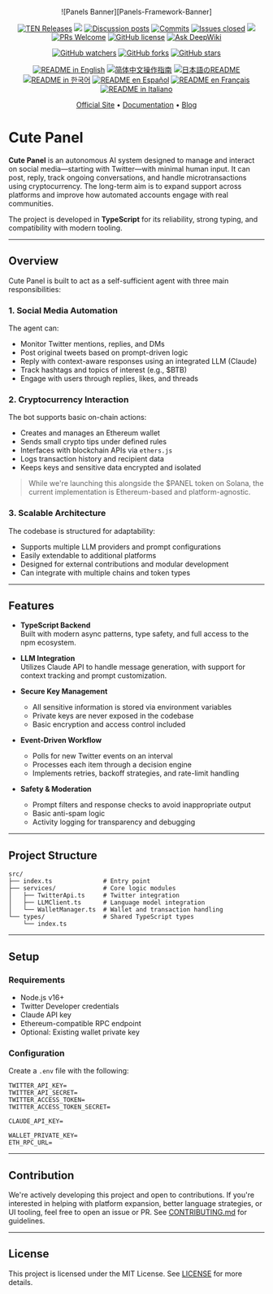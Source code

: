 <div align="center"> <a name="readme-top"></a>

![Panels Banner][Panels-Framework-Banner]

[![TEN Releases]( https://img.shields.io/github/v/release/ten-framework/ten-framework?color=369eff&labelColor=gray&logo=github&style=flat-square )](https://github.com/TEN-framework/ten-framework/releases)
[![](https://img.shields.io/github/release-date/ten-framework/ten-framework?labelColor=gray&style=flat-square)](https://github.com/TEN-framework/ten-framework/releases)
[![Discussion posts](https://img.shields.io/github/discussions/TEN-framework/ten_framework?labelColor=gray&color=%20%23f79009)](https://github.com/TEN-framework/ten-framework/discussions/)
[![Commits](https://img.shields.io/github/commit-activity/m/TEN-framework/ten_framework?labelColor=gray&color=pink)](https://github.com/TEN-framework/ten-framework/graphs/commit-activity)
[![Issues closed](https://img.shields.io/github/issues-search?query=repo%3ATEN-framework%2Ften-framework%20is%3Aclosed&label=issues%20closed&labelColor=gray&color=green)](https://github.com/TEN-framework/ten-framework/issues)
[![](https://img.shields.io/github/contributors/ten-framework/ten-framework?color=c4f042&labelColor=gray&style=flat-square)](https://github.com/TEN-framework/ten-framework/graphs/contributors)
[![PRs Welcome](https://img.shields.io/badge/PRs-welcome!-brightgreen.svg?style=flat-square)](https://github.com/TEN-framework/ten-framework/pulls)
[![GitHub license](https://img.shields.io/badge/License-Apache_2.0_with_certain_conditions-blue.svg?labelColor=%20%23155EEF&color=%20%23528bff)](https://github.com/TEN-framework/ten_framework/blob/main/LICENSE)
[![Ask DeepWiki](https://deepwiki.com/badge.svg)](https://deepwiki.com/TEN-framework/TEN-framework)

[![GitHub watchers](https://img.shields.io/github/watchers/TEN-framework/ten_framework?style=social&label=Watch)](https://GitHub.com/TEN-framework/ten_framework/watchers/?WT.mc_id=academic-105485-koreyst)
[![GitHub forks](https://img.shields.io/github/forks/TEN-framework/ten_framework?style=social&label=Fork)](https://GitHub.com/TEN-framework/ten_framework/network/?WT.mc_id=academic-105485-koreyst)
[![GitHub stars](https://img.shields.io/github/stars/TEN-framework/ten_framework?style=social&label=Star)](https://GitHub.com/TEN-framework/ten_framework/stargazers/?WT.mc_id=academic-105485-koreyst)

<a href="https://github.com/TEN-framework/ten-framework/blob/main/README.md"><img alt="README in English" src="https://img.shields.io/badge/English-lightgrey"></a>
<a href="https://github.com/TEN-framework/ten-framework/blob/main/docs/README-CN.md"><img alt="简体中文操作指南" src="https://img.shields.io/badge/简体中文-lightgrey"></a>
<a href="https://github.com/TEN-framework/ten-framework/blob/main/docs/README-JP.md"><img alt="日本語のREADME" src="https://img.shields.io/badge/日本語-lightgrey"></a>
<a href="https://github.com/TEN-framework/ten-framework/blob/main/docs/README-KR.md"><img alt="README in 한국어" src="https://img.shields.io/badge/한국어-lightgrey"></a>
<a href="https://github.com/TEN-framework/ten-framework/blob/main/docs/README-ES.md"><img alt="README en Español" src="https://img.shields.io/badge/Español-lightgrey"></a>
<a href="https://github.com/TEN-framework/ten-framework/blob/main/docs/README-FR.md"><img alt="README en Français" src="https://img.shields.io/badge/Français-lightgrey"></a>
<a href="https://github.com/TEN-framework/ten-framework/blob/main/docs/README-IT.md"><img alt="README in Italiano" src="https://img.shields.io/badge/Italiano-lightgrey"></a>

[Official Site](https://theten.ai)
•
[Documentation](https://theten.ai/docs/ten_agent/overview)
•
[Blog](https://theten.ai/blog)

</div>

# Cute Panel

**Cute Panel** is an autonomous AI system designed to manage and interact on social media—starting with Twitter—with minimal human input. It can post, reply, track ongoing conversations, and handle microtransactions using cryptocurrency. The long-term aim is to expand support across platforms and improve how automated accounts engage with real communities.

The project is developed in **TypeScript** for its reliability, strong typing, and compatibility with modern tooling.

---

## Overview

Cute Panel is built to act as a self-sufficient agent with three main responsibilities:

### 1. Social Media Automation  
The agent can:
- Monitor Twitter mentions, replies, and DMs  
- Post original tweets based on prompt-driven logic  
- Reply with context-aware responses using an integrated LLM (Claude)  
- Track hashtags and topics of interest (e.g., $BTB)  
- Engage with users through replies, likes, and threads  

### 2. Cryptocurrency Interaction  
The bot supports basic on-chain actions:
- Creates and manages an Ethereum wallet  
- Sends small crypto tips under defined rules  
- Interfaces with blockchain APIs via `ethers.js`  
- Logs transaction history and recipient data  
- Keeps keys and sensitive data encrypted and isolated  

> While we're launching this alongside the $PANEL token on Solana, the current implementation is Ethereum-based and platform-agnostic.

### 3. Scalable Architecture  
The codebase is structured for adaptability:
- Supports multiple LLM providers and prompt configurations  
- Easily extendable to additional platforms  
- Designed for external contributions and modular development  
- Can integrate with multiple chains and token types

---

## Features

- **TypeScript Backend**  
  Built with modern async patterns, type safety, and full access to the npm ecosystem.

- **LLM Integration**  
  Utilizes Claude API to handle message generation, with support for context tracking and prompt customization.

- **Secure Key Management**  
  - All sensitive information is stored via environment variables  
  - Private keys are never exposed in the codebase  
  - Basic encryption and access control included  

- **Event-Driven Workflow**  
  - Polls for new Twitter events on an interval  
  - Processes each item through a decision engine  
  - Implements retries, backoff strategies, and rate-limit handling  

- **Safety & Moderation**  
  - Prompt filters and response checks to avoid inappropriate output  
  - Basic anti-spam logic  
  - Activity logging for transparency and debugging

---

## Project Structure

```
src/
├── index.ts              # Entry point
├── services/             # Core logic modules
│   ├── TwitterApi.ts     # Twitter integration
│   ├── LLMClient.ts      # Language model integration
│   └── WalletManager.ts  # Wallet and transaction handling
└── types/                # Shared TypeScript types
    └── index.ts
```

---

## Setup

### Requirements

- Node.js v16+  
- Twitter Developer credentials  
- Claude API key  
- Ethereum-compatible RPC endpoint  
- Optional: Existing wallet private key

### Configuration

Create a `.env` file with the following:

```
TWITTER_API_KEY=
TWITTER_API_SECRET=
TWITTER_ACCESS_TOKEN=
TWITTER_ACCESS_TOKEN_SECRET=

CLAUDE_API_KEY=

WALLET_PRIVATE_KEY=
ETH_RPC_URL=
```

---

## Contribution

We're actively developing this project and open to contributions. If you're interested in helping with platform expansion, better language strategies, or UI tooling, feel free to open an issue or PR. See [CONTRIBUTING.md](CONTRIBUTING.md) for guidelines.

---

## License

This project is licensed under the MIT License. See [LICENSE](LICENSE) for more details.
